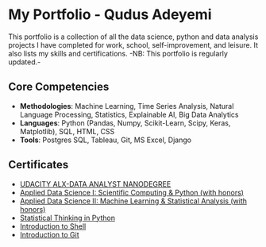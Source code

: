 # My Portfolio - Qudus Adeyemi
This portfolio is a collection of all the data science, python and data analysis projects I have completed for work, school, self-improvement, and leisure. It also lists my skills and certifications. 
-NB: This portfolio is regularly updated.-

## Core Competencies

- **Methodologies**: Machine Learning, Time Series Analysis, Natural Language Processing, Statistics, Explainable AI, Big Data Analytics
- **Languages**: Python (Pandas, Numpy, Scikit-Learn, Scipy, Keras, Matplotlib), SQL, HTML, CSS
- **Tools**: Postgres SQL, Tableau, Git, MS Excel, Django

## Certificates

- [UDACITY ALX-DATA ANALYST NANODEGREE](https://confirm.udacity.com/TLGG3ZGJ)
- [Applied Data Science I: Scientific Computing & Python (with honors)](https://bit.ly/3APB9pD)
- [Applied Data Science II: Machine Learning & Statistical Analysis (with honors)](https://bit.ly/3APB9pD)
- [Statistical Thinking in Python](https://www.datacamp.com/statement-of-accomplishment/course/9d5ed166dde33dcea9c8b9416a759881cf584f18)
- [Introduction to Shell](https://www.datacamp.com/statement-of-accomplishment/course/924e9cc13e6657a4c345ae24bbe56ad84a7f6ac4)
- [Introduction to Git](https://www.datacamp.com/statement-of-accomplishment/course/6a55dfe0e61071e4e5d93c1acc9f2422f88a1bf5)


